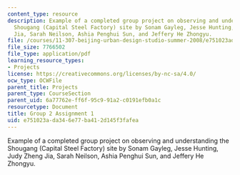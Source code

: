 ```yaml
---
content_type: resource
description: Example of a completed group project on observing and understanding the
  Shougang (Capital Steel Factory) site by Sonam Gayleg, Jesse Hunting, Judy Zheng
  Jia, Sarah Neilson, Ashia Penghui Sun, and Jeffery He Zhongyu.
file: /courses/11-307-beijing-urban-design-studio-summer-2008/e751023ada346e77ba412d145f3fafea_group2_assn1.pdf
file_size: 7766502
file_type: application/pdf
learning_resource_types:
- Projects
license: https://creativecommons.org/licenses/by-nc-sa/4.0/
ocw_type: OCWFile
parent_title: Projects
parent_type: CourseSection
parent_uid: 6a77762e-ff6f-95c9-91a2-c0191efb0a1c
resourcetype: Document
title: Group 2 Assignment 1
uid: e751023a-da34-6e77-ba41-2d145f3fafea
---
```

Example of a completed group project on observing and understanding the Shougang (Capital Steel Factory) site by Sonam Gayleg, Jesse Hunting, Judy Zheng Jia, Sarah Neilson, Ashia Penghui Sun, and Jeffery He Zhongyu.